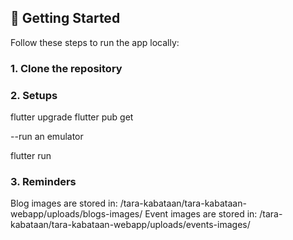## 🚀 Getting Started

Follow these steps to run the app locally:

### 1. Clone the repository

### 2. Setups

flutter upgrade
flutter pub get

--run an emulator

flutter run

### 3. Reminders

Blog images are stored in: /tara-kabataan/tara-kabataan-webapp/uploads/blogs-images/
Event images are stored in: /tara-kabataan/tara-kabataan-webapp/uploads/events-images/


